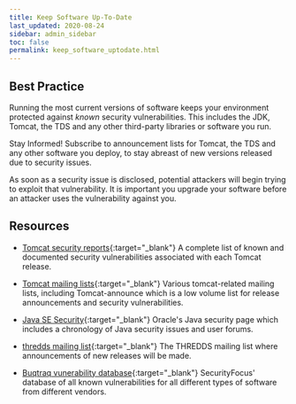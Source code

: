```yaml
---
title: Keep Software Up-To-Date
last_updated: 2020-08-24
sidebar: admin_sidebar
toc: false
permalink: keep_software_uptodate.html
---
```


## Best Practice

Running the most current versions of software keeps your environment protected against _known_ security vulnerabilities.
This includes the JDK, Tomcat, the TDS and any other third-party libraries or software you run.

Stay Informed!
Subscribe to announcement lists for Tomcat, the TDS and any other software you deploy, to stay abreast of new versions released due to security issues.

As soon as a security issue is disclosed, potential attackers will begin trying to exploit that vulnerability.
It is important you upgrade your software before an attacker uses the vulnerability against you.

## Resources

* [Tomcat security reports](https://tomcat.apache.org/security.html){:target="_blank"}
  A complete list of known and documented security vulnerabilities associated with each Tomcat release.

* [Tomcat mailing lists](https://tomcat.apache.org/lists.html){:target="_blank"}
  Various tomcat-related mailing lists, including Tomcat-announce which is a low volume list for release announcements and security vulnerabilities.

* [Java SE Security](https://www.oracle.com/java/technologies/javase/javase-tech-security.html){:target="_blank"}
  Oracle's Java security page which includes a chronology of Java security issues and user forums.

* [thredds mailing list](https://www.unidata.ucar.edu/mailing_lists/archives/thredds/){:target="_blank"}
  The THREDDS mailing list where announcements of new releases will be made.

* [Buqtraq vunerability database](https://www.securityfocus.com/vulnerabilities){:target="_blank"}
  SecurityFocus' database of all known vulnerabilities for all different types of software from different vendors.